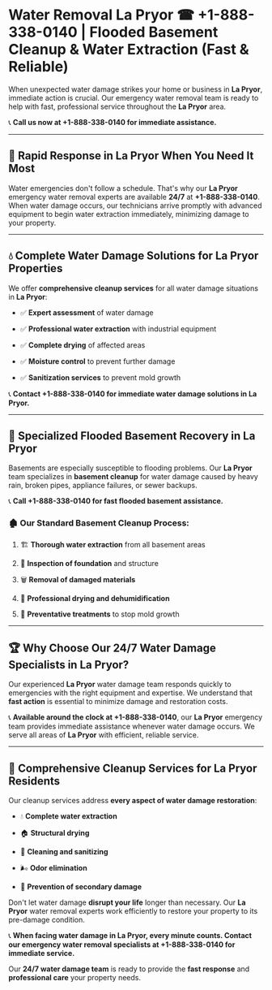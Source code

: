 # Water Removal La Pryor ☎ +1-888-338-0140 | Flooded Basement Cleanup & Water Extraction (Fast & Reliable)

When unexpected water damage strikes your home or business in **La Pryor**, immediate action is crucial. Our emergency water removal team is ready to help with fast, professional service throughout the **La Pryor** area. 

📞 **Call us now at +1-888-338-0140 for immediate assistance.**
---
## 🚀 Rapid Response in La Pryor When You Need It Most
Water emergencies don't follow a schedule. That's why our **La Pryor** emergency water removal experts are available **24/7** at **+1-888-338-0140**. When water damage occurs, our technicians arrive promptly with advanced equipment to begin water extraction immediately, minimizing damage to your property.
---
## 💧 Complete Water Damage Solutions for La Pryor Properties
We offer **comprehensive cleanup services** for all water damage situations in **La Pryor**:
- ✅ **Expert assessment** of water damage  
- ✅ **Professional water extraction** with industrial equipment  
- ✅ **Complete drying** of affected areas  
- ✅ **Moisture control** to prevent further damage  
- ✅ **Sanitization services** to prevent mold growth  
📞 **Contact +1-888-338-0140 for immediate water damage solutions in La Pryor.**
---
## 🌊 Specialized Flooded Basement Recovery in La Pryor
Basements are especially susceptible to flooding problems. Our **La Pryor** team specializes in **basement cleanup** for water damage caused by heavy rain, broken pipes, appliance failures, or sewer backups. 
📞 **Call +1-888-338-0140 for fast flooded basement assistance.**
### 🏚️ Our Standard Basement Cleanup Process:
1. 🏗️ **Thorough water extraction** from all basement areas  
2. 🔎 **Inspection of foundation** and structure  
3. 🗑️ **Removal of damaged materials**  
4. 💨 **Professional drying and dehumidification**  
5. 🚫 **Preventative treatments** to stop mold growth  
---
## 🏆 Why Choose Our 24/7 Water Damage Specialists in La Pryor?
Our experienced **La Pryor** water damage team responds quickly to emergencies with the right equipment and expertise. We understand that **fast action** is essential to minimize damage and restoration costs.
📞 **Available around the clock at +1-888-338-0140**, our **La Pryor** emergency team provides immediate assistance whenever water damage occurs. We serve all areas of **La Pryor** with efficient, reliable service.
---
## 🧹 Comprehensive Cleanup Services for La Pryor Residents
Our cleanup services address **every aspect of water damage restoration**:
- 💧 **Complete water extraction**  
- 🏠 **Structural drying**  
- 🧼 **Cleaning and sanitizing**  
- 🌬️ **Odor elimination**  
- 🚫 **Prevention of secondary damage**  
Don't let water damage **disrupt your life** longer than necessary. Our **La Pryor** water removal experts work efficiently to restore your property to its pre-damage condition.
📞 **When facing water damage in La Pryor, every minute counts. Contact our emergency water removal specialists at +1-888-338-0140 for immediate service.**
Our **24/7 water damage team** is ready to provide the **fast response** and **professional care** your property needs.
